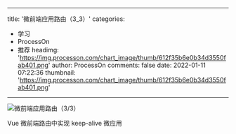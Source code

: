
---
title: '微前端应用路由（3_3）'
categories: 
 - 学习
 - ProcessOn
 - 推荐
headimg: 'https://img.processon.com/chart_image/thumb/612f35b6e0b34d3550fab401.png'
author: ProcessOn
comments: false
date: 2022-01-11 07:22:36
thumbnail: 'https://img.processon.com/chart_image/thumb/612f35b6e0b34d3550fab401.png'
---

<div>   
<img class="thumb" alt="微前端应用路由（3/3）" src="https://img.processon.com/chart_image/thumb/612f35b6e0b34d3550fab401.png" referrerpolicy="no-referrer">
<p>Vue 微前端路由中实现 keep-alive 微应用</p>  
</div>
            